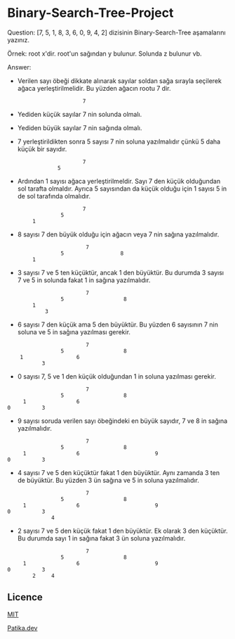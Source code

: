 # Binary-Search-Tree-Project
Question: [7, 5, 1, 8, 3, 6, 0, 9, 4, 2] dizisinin Binary-Search-Tree aşamalarını yazınız.

Örnek: root x'dir. root'un sağından y bulunur. Solunda z bulunur vb.

Answer: 

- Verilen sayı öbeği dikkate alınarak sayılar soldan sağa sırayla seçilerek ağaca yerleştirilmelidir. Bu yüzden ağacın rootu 7 dir.

```
                        7
```

- Yediden küçük sayılar  7 nin solunda   olmalı.            
- Yediden büyük sayılar  7 nin sağında   olmalı.

- 7 yerleştirildikten sonra 5 sayısı 7 nin soluna yazılmalıdır çünkü 5 daha küçük bir sayıdır.

```
                        7
                5
```

- Ardından 1 sayısı ağaca yerleştirilmeldir. Sayı 7 den küçük olduğundan sol tarafta olmaldır. Ayrıca 5 sayısından da küçük olduğu için 1 sayısı 5 in de sol tarafında olmalıdır.

```
                        7
                 5
        1
```

- 8 sayısı 7 den büyük olduğu için ağacın veya 7 nin sağına yazılmalıdır.

```
                         7
                 5                  8
        1                                       
```
- 3 sayısı 7 ve 5 ten küçüktür, ancak 1 den büyüktür. Bu durumda 3 sayısı 7 ve 5 in solunda fakat 1 in sağına yazılmalıdır.

```
                         7
                 5                   8
        1
            3
```

- 6 sayısı 7 den küçük ama 5 den büyüktür. Bu yüzden 6 sayısının 7 nin soluna ve 5 in sağına yazılması gerekir.

```
                         7
                 5                   8
    1                 6
           3
```

- 0 sayısı 7, 5 ve 1 den küçük olduğundan 1 in soluna yazılması gerekir.

```
                         7
                 5                   8
     1                6
0          3
```
- 9 sayısı soruda verilen sayı öbeğindeki en büyük sayıdır, 7 ve 8 in sağına yazılmalıdır. 

```
                         7
                 5                   8
     1                6                        9
0          3       
```
- 4 sayısı 7 ve 5 den küçüktür fakat 1 den büyüktür. Aynı zamanda 3 ten de büyüktür. Bu yüzden 3 ün sağına ve 5 in soluna yazılmalıdır.

```
                         7
                 5                   8
     1                6                        9
0          3
              4
```
- 2 sayısı 7 ve 5 den küçük fakat 1 den büyüktür. Ek olarak 3 den küçüktür. Bu durumda sayı 1 in sağına fakat 3 ün soluna yazılmalıdır.

```
                         7
                 5                   8          
     1                6                        9
0          3
        2     4
```

## Licence

[MIT](https://www.mit.edu/)

[Patika.dev](https://www.patika.dev/tr)

